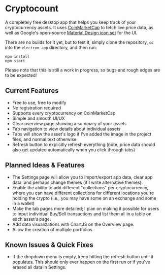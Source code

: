 # Cryptocount

A completely free desktop app that helps you keep track of your cryptocurrency assets. It uses
[CoinMarketCap](https://coinmarketcap.com/) to fetch live price data, as well
as Google's open-source [Material Design icon set](https://material.io/icons/)
for the UI.

There are no builds for it yet, but to test it, simply clone the repository,
`cd` into the `electron_app` directory, and then run:

```
npm install
npm start
```

Please note that this is still a work in progress, so bugs and rough edges are to
be expected!

## Current Features
* Free to use, free to modify
* No registration required
* Supports every cryptocurrency on CoinMarketCap
* Simple and smooth UI/UX
* Clear overview page showing a summary of your assets
* Tab navigation to view details about individual assets
* Tabs will show the asset's logo if I've added the image in the project files, and
    normal text otherwise
* Refresh button to explicitly refresh everything (note, price data should also
    get updated automatically when you click through tabs)

## Planned Ideas & Features
* The Settings page will allow you to import/export app data, clear app data,
and perhaps change themes (if I write alternative themes).
* Enable the ability to add different "collections" per cryptocurrency, where
    you can have different collections for different locations you're holding
    the crypto (i.e., you may have some on an exchange and some in a wallet)
* Make the tab pages more detailed; I plan on making it possible for users to
    input individual Buy/Sell transactions and list them all in a table on each asset's page.
* Add data visualizations with ChartJS on the Overview page.
* Allow the creation of multiple portfolios.

## Known Issues & Quick Fixes
* If the dropdown menu is empty, keep hitting the refresh button until it populates.
    This should only ever happen on the first run or if you've erased all data in
    Settings.
